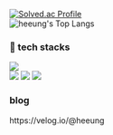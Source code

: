 <div align="start">

  [![Solved.ac Profile](http://mazassumnida.wtf/api/v2/generate_badge?boj=skdi6031)](https://solved.ac/skdi6031)
  <br>
  ![heeung's Top Langs](https://github-readme-stats.vercel.app/api/top-langs/?username=heeung&layout=compact&theme=dark)
  
  <h3>📌 tech stacks</h3>
  <img src="https://img.shields.io/badge/Android-white?style=flat-square&logo=Android&logoColor={로고 색깔}"/>
  <br>
  <img src="https://img.shields.io/badge/kotlin-white?style=flat-square&logo=kotlin&logoColor="/>
  <img src="https://img.shields.io/badge/java-white?style=flat-square&logo=Java&logoColor="/>
  <img src="https://img.shields.io/badge/-white?style=flat-square&logo=C&logoColor=black"/>

  </br>
  <h3>blog</h3>
  <p>https://velog.io/@heeung</p>
</div>
